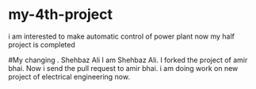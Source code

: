 # my-4th-project
i am interested to make automatic control of power plant
now my half project is completed

#My changing . Shehbaz Ali
I am Shehbaz Ali. I forked the project of amir bhai. Now i send the pull request to amir bhai. 
i am doing work on new project of electrical engineering now.
